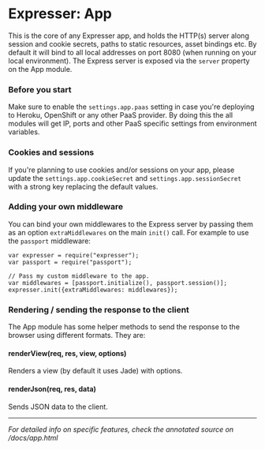 # Expresser: App

This is the core of any Expresser app, and holds the HTTP(s) server along session and cookie secrets, paths to
static resources, asset bindings etc. By default it will bind to all local addresses on port 8080 (when running
on your local environment). The Express server is exposed via the `server` property on the App module.

### Before you start

Make sure to enable the `settings.app.paas` setting in case you're deploying to Heroku, 
OpenShift or any other PaaS provider. By doing this the all modules will get IP, ports and other PaaS specific
settings from environment variables.

### Cookies and sessions

If you're planning to use cookies and/or sessions on your app, please update the `settings.app.cookieSecret` and
`settings.app.sessionSecret` with a strong key replacing the default values.

### Adding your own middleware

You can bind your own middlewares to the Express server by passing them as an option `extraMiddlewares` on
the main `init()` call. For example to use the `passport` middleware:

    var expresser = require("expresser");
    var passport = require("passport");
    
    // Pass my custom middleware to the app.    
    var middlewares = [passport.initialize(), passport.session()];
    expresser.init({extraMiddlewares: middlewares});
    
### Rendering / sending the response to the client

The App module has some helper methods to send the response to the browser using different formats. They are:

#### renderView(req, res, view, options)

Renders a view (by default it uses Jade) with options.

#### renderJson(req, res, data)

Sends JSON data to the client.

---

*For detailed info on specific features, check the annotated source on /docs/app.html*
